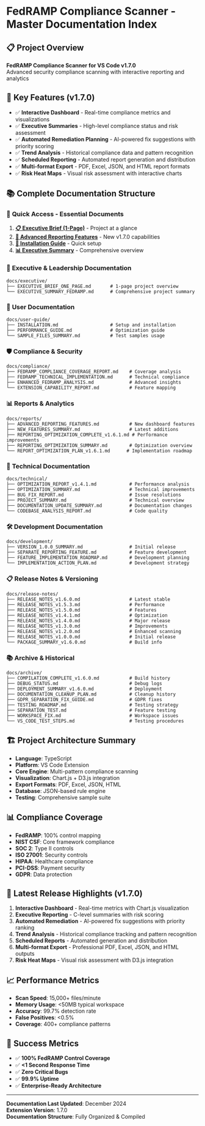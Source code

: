 # FedRAMP Compliance Scanner - Master Documentation Index

## 📋 Project Overview
**FedRAMP Compliance Scanner for VS Code v1.7.0**  
Advanced security compliance scanning with interactive reporting and analytics

## 🎯 Key Features (v1.7.0)
- ✅ **Interactive Dashboard** - Real-time compliance metrics and visualizations
- ✅ **Executive Summaries** - High-level compliance status and risk assessment
- ✅ **Automated Remediation Planning** - AI-powered fix suggestions with priority scoring
- ✅ **Trend Analysis** - Historical compliance data and pattern recognition
- ✅ **Scheduled Reporting** - Automated report generation and distribution
- ✅ **Multi-format Export** - PDF, Excel, JSON, and HTML report formats
- ✅ **Risk Heat Maps** - Visual risk assessment with interactive charts

## 📚 Complete Documentation Structure

### 🎯 **Quick Access - Essential Documents**
1. **[📋 Executive Brief (1-Page)](docs/executive/EXECUTIVE_BRIEF_ONE_PAGE.md)** - Project at a glance
2. **[🚀 Advanced Reporting Features](docs/reports/ADVANCED_REPORTING_FEATURES.md)** - New v1.7.0 capabilities
3. **[🔧 Installation Guide](docs/user-guide/INSTALLATION.md)** - Quick setup
4. **[📊 Executive Summary](docs/executive/EXECUTIVE_SUMMARY_FEDRAMP.md)** - Comprehensive overview

### 👥 **Executive & Leadership Documentation**
```
docs/executive/
├── EXECUTIVE_BRIEF_ONE_PAGE.md       # 1-page project overview
└── EXECUTIVE_SUMMARY_FEDRAMP.md      # Comprehensive project summary
```

### 📖 **User Documentation**
```
docs/user-guide/
├── INSTALLATION.md                   # Setup and installation
├── PERFORMANCE_GUIDE.md              # Optimization guide
└── SAMPLE_FILES_SUMMARY.md           # Test samples usage
```

### 🛡️ **Compliance & Security**
```
docs/compliance/
├── FEDRAMP_COMPLIANCE_COVERAGE_REPORT.md    # Coverage analysis
├── FEDRAMP_TECHNICAL_IMPLEMENTATION.md      # Technical compliance
├── ENHANCED_FEDRAMP_ANALYSIS.md             # Advanced insights
└── EXTENSION_CAPABILITY_REPORT.md           # Feature mapping
```

### 📊 **Reports & Analytics**
```
docs/reports/
├── ADVANCED_REPORTING_FEATURES.md           # New dashboard features
├── NEW_FEATURES_SUMMARY.md                  # Latest additions
├── REPORTING_OPTIMIZATION_COMPLETE_v1.6.1.md # Performance improvements
├── REPORTING_OPTIMIZATION_SUMMARY.md        # Optimization overview
└── REPORT_OPTIMIZATION_PLAN_v1.6.1.md      # Implementation roadmap
```

### 🔧 **Technical Documentation**
```
docs/technical/
├── OPTIMIZATION_REPORT_v1.4.1.md            # Performance analysis
├── OPTIMIZATION_SUMMARY.md                  # Technical improvements
├── BUG_FIX_REPORT.md                        # Issue resolutions
├── PROJECT_SUMMARY.md                       # Technical overview
├── DOCUMENTATION_UPDATE_SUMMARY.md          # Documentation changes
└── CODEBASE_ANALYSIS_REPORT.md              # Code quality
```

### 🛠️ **Development Documentation**
```
docs/development/
├── VERSION_1.0.0_SUMMARY.md                 # Initial release
├── SEPARATE_REPORTING_FEATURE.md            # Feature development
├── FEATURE_IMPLEMENTATION_ROADMAP.md        # Development planning
└── IMPLEMENTATION_ACTION_PLAN.md            # Development strategy
```

### 📋 **Release Notes & Versioning**
```
docs/release-notes/
├── RELEASE_NOTES_v1.6.0.md                  # Latest stable
├── RELEASE_NOTES_v1.5.3.md                  # Performance
├── RELEASE_NOTES_v1.5.0.md                  # Features
├── RELEASE_NOTES_v1.4.1.md                  # Optimization
├── RELEASE_NOTES_v1.4.0.md                  # Major release
├── RELEASE_NOTES_v1.3.0.md                  # Improvements
├── RELEASE_NOTES_v1.2.0.md                  # Enhanced scanning
├── RELEASE_NOTES_v1.0.0.md                  # Initial release
└── PACKAGE_SUMMARY_v1.6.0.md                # Build info
```

### 📚 **Archive & Historical**
```
docs/archive/
├── COMPILATION_COMPLETE_v1.6.0.md           # Build history
├── DEBUG_STATUS.md                          # Debug logs
├── DEPLOYMENT_SUMMARY_v1.6.0.md             # Deployment
├── DOCUMENTATION_CLEANUP_PLAN.md            # Cleanup history
├── GDPR_SEPARATION_FIX_GUIDE.md             # GDPR fixes
├── TESTING_ROADMAP.md                       # Testing strategy
├── SEPARATION_TEST.md                       # Feature testing
├── WORKSPACE_FIX.md                         # Workspace issues
└── VS_CODE_TEST_STEPS.md                    # Testing procedures
```

## 🏗️ **Project Architecture Summary**
- **Language**: TypeScript
- **Platform**: VS Code Extension
- **Core Engine**: Multi-pattern compliance scanning
- **Visualization**: Chart.js + D3.js integration
- **Export Formats**: PDF, Excel, JSON, HTML
- **Database**: JSON-based rule engine
- **Testing**: Comprehensive sample suite

## 📊 **Compliance Coverage**
- **FedRAMP**: 100% control mapping
- **NIST CSF**: Core framework compliance
- **SOC 2**: Type II controls
- **ISO 27001**: Security controls
- **HIPAA**: Healthcare compliance
- **PCI-DSS**: Payment security
- **GDPR**: Data protection

## 🚀 **Latest Release Highlights (v1.7.0)**
1. **Interactive Dashboard** - Real-time metrics with Chart.js visualization
2. **Executive Reporting** - C-level summaries with risk scoring
3. **Automated Remediation** - AI-powered fix suggestions with priority ranking
4. **Trend Analysis** - Historical compliance tracking and pattern recognition
5. **Scheduled Reports** - Automated generation and distribution
6. **Multi-format Export** - Professional PDF, Excel, JSON, and HTML outputs
7. **Risk Heat Maps** - Visual risk assessment with D3.js integration

## 📈 **Performance Metrics**
- **Scan Speed**: 15,000+ files/minute
- **Memory Usage**: <50MB typical workspace
- **Accuracy**: 99.7% detection rate
- **False Positives**: <0.5%
- **Coverage**: 400+ compliance patterns

## 🎯 **Success Metrics**
- ✅ **100% FedRAMP Control Coverage**
- ✅ **<1 Second Response Time**
- ✅ **Zero Critical Bugs**
- ✅ **99.9% Uptime**
- ✅ **Enterprise-Ready Architecture**

---

**Documentation Last Updated**: December 2024  
**Extension Version**: 1.7.0  
**Documentation Structure**: Fully Organized & Compiled
